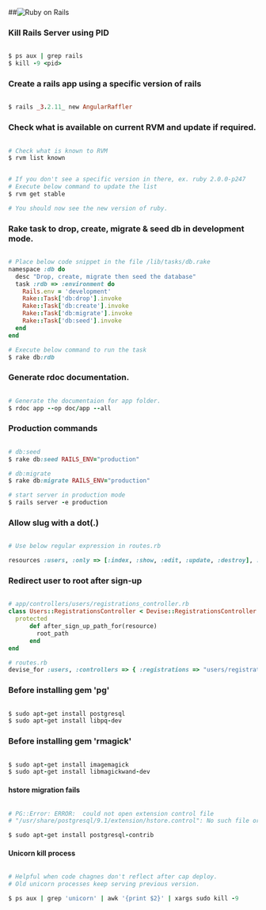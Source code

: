 ##![Ruby on Rails](https://s3.amazonaws.com/gogo-knows/rails-banner.png)

### Kill Rails Server using PID
```ruby

$ ps aux | grep rails
$ kill -9 <pid>

```

### Create a rails app using a specific version of rails
```ruby

$ rails _3.2.11_ new AngularRaffler

```

### Check what is available on current RVM and update if required.
```ruby

# Check what is known to RVM
$ rvm list known


# If you don't see a specific version in there, ex. ruby 2.0.0-p247
# Execute below command to update the list
$ rvm get stable

# You should now see the new version of ruby.

```

### Rake task to drop, create, migrate & seed db in development mode.
```ruby

# Place below code snippet in the file /lib/tasks/db.rake
namespace :db do
  desc "Drop, create, migrate then seed the database"
  task :rdb => :environment do
    Rails.env = 'development'
    Rake::Task['db:drop'].invoke
    Rake::Task['db:create'].invoke
    Rake::Task['db:migrate'].invoke 
    Rake::Task['db:seed'].invoke
  end
end

# Execute below command to run the task
$ rake db:rdb
```

### Generate rdoc documentation.
```ruby

# Generate the documentaion for app folder.
$ rdoc app --op doc/app --all
```

### Production commands
```ruby

# db:seed
$ rake db:seed RAILS_ENV="production"

# db:migrate
$ rake db:migrate RAILS_ENV="production"

# start server in production mode
$ rails server -e production

````

### Allow slug with a dot(.)
````ruby 

# Use below regular expression in routes.rb

resources :users, :only => [:index, :show, :edit, :update, :destroy], :id => /[\w.]+/

````

### Redirect user to root after sign-up
````ruby

# app/controllers/users/registrations_controller.rb
class Users::RegistrationsController < Devise::RegistrationsController
  protected
      def after_sign_up_path_for(resource)
        root_path
      end  
end

# routes.rb
devise_for :users, :controllers => { :registrations => "users/registrations" }

````

### Before installing gem 'pg'
````ruby

$ sudo apt-get install postgresql
$ sudo apt-get install libpq-dev

````

### Before installing gem 'rmagick'
````ruby

$ sudo apt-get install imagemagick
$ sudo apt-get install libmagickwand-dev

````

#### hstore migration fails
````ruby

# PG::Error: ERROR:  could not open extension control file 
# "/usr/share/postgresql/9.1/extension/hstore.control": No such file or directory

$ sudo apt-get install postgresql-contrib

````

#### Unicorn kill process
````ruby

# Helpful when code chagnes don't reflect after cap deploy.
# Old unicorn processes keep serving previous version.

$ ps aux | grep 'unicorn' | awk '{print $2}' | xargs sudo kill -9

````
